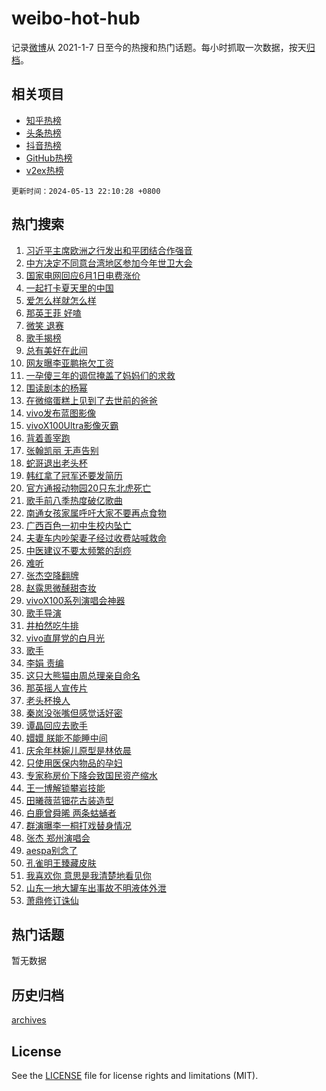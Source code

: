 # weibo-hot-hub

记录[微博](https://www.weibo.com)从 2021-1-7 日至今的热搜和热门话题。每小时抓取一次数据，按天[归档](archives)。

## 相关项目

- [知乎热榜](https://github.com/lonnyzhang423/zhihu-hot-hub)
- [头条热榜](https://github.com/lonnyzhang423/toutiao-hot-hub)
- [抖音热榜](https://github.com/lonnyzhang423/douyin-hot-hub)
- [GitHub热榜](https://github.com/lonnyzhang423/github-hot-hub)
- [v2ex热榜](https://github.com/lonnyzhang423/v2ex-hot-hub)


`更新时间：2024-05-13 22:10:28 +0800`

## 热门搜索

1. [习近平主席欧洲之行发出和平团结合作强音](https://m.weibo.cn/search?containerid=100103type%3D1%26t%3D10%26q%3D%23%E4%B9%A0%E8%BF%91%E5%B9%B3%E4%B8%BB%E5%B8%AD%E6%AC%A7%E6%B4%B2%E4%B9%8B%E8%A1%8C%E5%8F%91%E5%87%BA%E5%92%8C%E5%B9%B3%E5%9B%A2%E7%BB%93%E5%90%88%E4%BD%9C%E5%BC%BA%E9%9F%B3%23&stream_entry_id=51&isnewpage=1&extparam=seat%3D1%26c_type%3D51%26q%3D%2523%25E4%25B9%25A0%25E8%25BF%2591%25E5%25B9%25B3%25E4%25B8%25BB%25E5%25B8%25AD%25E6%25AC%25A7%25E6%25B4%25B2%25E4%25B9%258B%25E8%25A1%258C%25E5%258F%2591%25E5%2587%25BA%25E5%2592%258C%25E5%25B9%25B3%25E5%259B%25A2%25E7%25BB%2593%25E5%2590%2588%25E4%25BD%259C%25E5%25BC%25BA%25E9%259F%25B3%2523%26cate%3D10103%26dgr%3D0%26pos%3D0%26filter_type%3Drealtimehot%26stream_entry_id%3D51%26display_time%3D1715609427%26pre_seqid%3D17156094271920138603)
1. [中方决定不同意台湾地区参加今年世卫大会](https://m.weibo.cn/search?containerid=100103type%3D1%26t%3D10%26q%3D%23%E4%B8%AD%E6%96%B9%E5%86%B3%E5%AE%9A%E4%B8%8D%E5%90%8C%E6%84%8F%E5%8F%B0%E6%B9%BE%E5%9C%B0%E5%8C%BA%E5%8F%82%E5%8A%A0%E4%BB%8A%E5%B9%B4%E4%B8%96%E5%8D%AB%E5%A4%A7%E4%BC%9A%23&stream_entry_id=31&isnewpage=1&extparam=seat%3D1%26c_type%3D31%26realpos%3D1%26cate%3D5001%26filter_type%3Drealtimehot%26lcate%3D5001%26pos%3D0%26q%3D%2523%25E4%25B8%25AD%25E6%2596%25B9%25E5%2586%25B3%25E5%25AE%259A%25E4%25B8%258D%25E5%2590%258C%25E6%2584%258F%25E5%258F%25B0%25E6%25B9%25BE%25E5%259C%25B0%25E5%258C%25BA%25E5%258F%2582%25E5%258A%25A0%25E4%25BB%258A%25E5%25B9%25B4%25E4%25B8%2596%25E5%258D%25AB%25E5%25A4%25A7%25E4%25BC%259A%2523%26dgr%3D0%26stream_entry_id%3D31%26flag%3D2%26band_rank%3D1%26display_time%3D1715609427%26pre_seqid%3D17156094271920138603)
1. [国家电网回应6月1日电费涨价](https://m.weibo.cn/search?containerid=100103type%3D1%26t%3D10%26q%3D%23%E5%9B%BD%E5%AE%B6%E7%94%B5%E7%BD%91%E5%9B%9E%E5%BA%946%E6%9C%881%E6%97%A5%E7%94%B5%E8%B4%B9%E6%B6%A8%E4%BB%B7%23&stream_entry_id=31&isnewpage=1&extparam=seat%3D1%26c_type%3D31%26realpos%3D2%26cate%3D5001%26filter_type%3Drealtimehot%26lcate%3D5001%26pos%3D1%26q%3D%2523%25E5%259B%25BD%25E5%25AE%25B6%25E7%2594%25B5%25E7%25BD%2591%25E5%259B%259E%25E5%25BA%25946%25E6%259C%25881%25E6%2597%25A5%25E7%2594%25B5%25E8%25B4%25B9%25E6%25B6%25A8%25E4%25BB%25B7%2523%26dgr%3D0%26stream_entry_id%3D31%26flag%3D0%26band_rank%3D2%26display_time%3D1715609427%26pre_seqid%3D17156094271920138603)
1. [一起打卡夏天里的中国](https://m.weibo.cn/search?containerid=100103type%3D1%26t%3D10%26q%3D%23%E4%B8%80%E8%B5%B7%E6%89%93%E5%8D%A1%E5%A4%8F%E5%A4%A9%E9%87%8C%E7%9A%84%E4%B8%AD%E5%9B%BD%23&stream_entry_id=31&isnewpage=1&extparam=seat%3D1%26c_type%3D31%26realpos%3D3%26cate%3D5001%26filter_type%3Drealtimehot%26lcate%3D5001%26pos%3D2%26q%3D%2523%25E4%25B8%2580%25E8%25B5%25B7%25E6%2589%2593%25E5%258D%25A1%25E5%25A4%258F%25E5%25A4%25A9%25E9%2587%258C%25E7%259A%2584%25E4%25B8%25AD%25E5%259B%25BD%2523%26dgr%3D0%26stream_entry_id%3D31%26flag%3D0%26band_rank%3D3%26display_time%3D1715609427%26pre_seqid%3D17156094271920138603)
1. [爱怎么样就怎么样](https://m.weibo.cn/search?containerid=100103type%3D1%26t%3D10%26q%3D%23%E7%88%B1%E6%80%8E%E4%B9%88%E6%A0%B7%E5%B0%B1%E6%80%8E%E4%B9%88%E6%A0%B7%23&stream_entry_id=31&isnewpage=1&extparam=seat%3D1%26c_type%3D31%26cate%3D5001%26dgr%3D0%26lcate%3D5001%26pos%3D3%26is_ad_pos%3D1%26q%3D%2523%25E7%2588%25B1%25E6%2580%258E%25E4%25B9%2588%25E6%25A0%25B7%25E5%25B0%25B1%25E6%2580%258E%25E4%25B9%2588%25E6%25A0%25B7%2523%26topic_ad%3D1%26stream_entry_id%3D31%26adid%3D236071%26filter_type%3Drealtimehot%26band_rank%3D4%26display_time%3D1715609427%26pre_seqid%3D17156094271920138603)
1. [那英王菲 好嗑](https://m.weibo.cn/search?containerid=100103type%3D1%26t%3D10%26q%3D%E9%82%A3%E8%8B%B1%E7%8E%8B%E8%8F%B2+%E5%A5%BD%E5%97%91&stream_entry_id=31&isnewpage=1&extparam=seat%3D1%26c_type%3D31%26realpos%3D4%26cate%3D5001%26filter_type%3Drealtimehot%26lcate%3D5001%26pos%3D4%26q%3D%25E9%2582%25A3%25E8%258B%25B1%25E7%258E%258B%25E8%258F%25B2%2520%25E5%25A5%25BD%25E5%2597%2591%26dgr%3D0%26stream_entry_id%3D31%26flag%3D1%26band_rank%3D4%26display_time%3D1715609427%26pre_seqid%3D17156094271920138603)
1. [微笑 退赛](https://m.weibo.cn/search?containerid=100103type%3D1%26t%3D10%26q%3D%E5%BE%AE%E7%AC%91+%E9%80%80%E8%B5%9B&stream_entry_id=31&isnewpage=1&extparam=seat%3D1%26c_type%3D31%26realpos%3D5%26cate%3D5001%26filter_type%3Drealtimehot%26lcate%3D5001%26pos%3D5%26q%3D%25E5%25BE%25AE%25E7%25AC%2591%2520%25E9%2580%2580%25E8%25B5%259B%26dgr%3D0%26stream_entry_id%3D31%26flag%3D2%26band_rank%3D5%26display_time%3D1715609427%26pre_seqid%3D17156094271920138603)
1. [歌手揭榜](https://m.weibo.cn/search?containerid=100103type%3D1%26t%3D10%26q%3D%E6%AD%8C%E6%89%8B%E6%8F%AD%E6%A6%9C&stream_entry_id=31&isnewpage=1&extparam=seat%3D1%26c_type%3D31%26realpos%3D6%26cate%3D5001%26filter_type%3Drealtimehot%26lcate%3D5001%26pos%3D6%26q%3D%25E6%25AD%258C%25E6%2589%258B%25E6%258F%25AD%25E6%25A6%259C%26dgr%3D0%26stream_entry_id%3D31%26flag%3D0%26band_rank%3D6%26display_time%3D1715609427%26pre_seqid%3D17156094271920138603)
1. [总有美好在此间](https://m.weibo.cn/search?containerid=100103type%3D1%26t%3D10%26q%3D%23%E6%80%BB%E6%9C%89%E7%BE%8E%E5%A5%BD%E5%9C%A8%E6%AD%A4%E9%97%B4%23&stream_entry_id=31&isnewpage=1&extparam=seat%3D1%26c_type%3D31%26cate%3D5001%26dgr%3D0%26lcate%3D5001%26pos%3D7%26is_ad_pos%3D1%26q%3D%2523%25E6%2580%25BB%25E6%259C%2589%25E7%25BE%258E%25E5%25A5%25BD%25E5%259C%25A8%25E6%25AD%25A4%25E9%2597%25B4%2523%26topic_ad%3D1%26stream_entry_id%3D31%26adid%3D236120%26filter_type%3Drealtimehot%26band_rank%3D7%26display_time%3D1715609427%26pre_seqid%3D17156094271920138603)
1. [网友曝李亚鹏拖欠工资](https://m.weibo.cn/search?containerid=100103type%3D1%26t%3D10%26q%3D%23%E7%BD%91%E5%8F%8B%E6%9B%9D%E6%9D%8E%E4%BA%9A%E9%B9%8F%E6%8B%96%E6%AC%A0%E5%B7%A5%E8%B5%84%23&stream_entry_id=31&isnewpage=1&extparam=seat%3D1%26c_type%3D31%26realpos%3D7%26cate%3D5001%26filter_type%3Drealtimehot%26lcate%3D5001%26pos%3D8%26q%3D%2523%25E7%25BD%2591%25E5%258F%258B%25E6%259B%259D%25E6%259D%258E%25E4%25BA%259A%25E9%25B9%258F%25E6%258B%2596%25E6%25AC%25A0%25E5%25B7%25A5%25E8%25B5%2584%2523%26dgr%3D0%26stream_entry_id%3D31%26flag%3D2%26band_rank%3D7%26display_time%3D1715609427%26pre_seqid%3D17156094271920138603)
1. [一孕傻三年的调侃掩盖了妈妈们的求救](https://m.weibo.cn/search?containerid=100103type%3D1%26t%3D10%26q%3D%23%E4%B8%80%E5%AD%95%E5%82%BB%E4%B8%89%E5%B9%B4%E7%9A%84%E8%B0%83%E4%BE%83%E6%8E%A9%E7%9B%96%E4%BA%86%E5%A6%88%E5%A6%88%E4%BB%AC%E7%9A%84%E6%B1%82%E6%95%91%23&stream_entry_id=31&isnewpage=1&extparam=seat%3D1%26c_type%3D31%26realpos%3D8%26cate%3D5001%26filter_type%3Drealtimehot%26lcate%3D5001%26pos%3D9%26q%3D%2523%25E4%25B8%2580%25E5%25AD%2595%25E5%2582%25BB%25E4%25B8%2589%25E5%25B9%25B4%25E7%259A%2584%25E8%25B0%2583%25E4%25BE%2583%25E6%258E%25A9%25E7%259B%2596%25E4%25BA%2586%25E5%25A6%2588%25E5%25A6%2588%25E4%25BB%25AC%25E7%259A%2584%25E6%25B1%2582%25E6%2595%2591%2523%26dgr%3D0%26stream_entry_id%3D31%26flag%3D0%26band_rank%3D8%26display_time%3D1715609427%26pre_seqid%3D17156094271920138603)
1. [围读剧本的杨幂](https://m.weibo.cn/search?containerid=100103type%3D1%26t%3D10%26q%3D%23%E5%9B%B4%E8%AF%BB%E5%89%A7%E6%9C%AC%E7%9A%84%E6%9D%A8%E5%B9%82%23&stream_entry_id=31&isnewpage=1&extparam=seat%3D1%26c_type%3D31%26realpos%3D9%26cate%3D5001%26filter_type%3Drealtimehot%26lcate%3D5001%26pos%3D10%26q%3D%2523%25E5%259B%25B4%25E8%25AF%25BB%25E5%2589%25A7%25E6%259C%25AC%25E7%259A%2584%25E6%259D%25A8%25E5%25B9%2582%2523%26dgr%3D0%26stream_entry_id%3D31%26flag%3D1%26band_rank%3D9%26display_time%3D1715609427%26pre_seqid%3D17156094271920138603)
1. [在微缩蛋糕上见到了去世前的爸爸](https://m.weibo.cn/search?containerid=100103type%3D1%26t%3D10%26q%3D%23%E5%9C%A8%E5%BE%AE%E7%BC%A9%E8%9B%8B%E7%B3%95%E4%B8%8A%E8%A7%81%E5%88%B0%E4%BA%86%E5%8E%BB%E4%B8%96%E5%89%8D%E7%9A%84%E7%88%B8%E7%88%B8%23&stream_entry_id=31&isnewpage=1&extparam=seat%3D1%26c_type%3D31%26realpos%3D10%26cate%3D5001%26filter_type%3Drealtimehot%26lcate%3D5001%26pos%3D11%26q%3D%2523%25E5%259C%25A8%25E5%25BE%25AE%25E7%25BC%25A9%25E8%259B%258B%25E7%25B3%2595%25E4%25B8%258A%25E8%25A7%2581%25E5%2588%25B0%25E4%25BA%2586%25E5%258E%25BB%25E4%25B8%2596%25E5%2589%258D%25E7%259A%2584%25E7%2588%25B8%25E7%2588%25B8%2523%26dgr%3D0%26stream_entry_id%3D31%26flag%3D32768%26band_rank%3D10%26display_time%3D1715609427%26pre_seqid%3D17156094271920138603)
1. [vivo发布蓝图影像](https://m.weibo.cn/search?containerid=100103type%3D1%26t%3D10%26q%3D%23vivo%E5%8F%91%E5%B8%83%E8%93%9D%E5%9B%BE%E5%BD%B1%E5%83%8F%23&stream_entry_id=31&isnewpage=1&extparam=seat%3D1%26c_type%3D31%26realpos%3D11%26cate%3D5001%26filter_type%3Drealtimehot%26lcate%3D5001%26pos%3D12%26q%3D%2523vivo%25E5%258F%2591%25E5%25B8%2583%25E8%2593%259D%25E5%259B%25BE%25E5%25BD%25B1%25E5%2583%258F%2523%26dgr%3D0%26stream_entry_id%3D31%26adid%3D236265%26flag%3D0%26band_rank%3D11%26display_time%3D1715609427%26pre_seqid%3D17156094271920138603)
1. [vivoX100Ultra影像灭霸](https://m.weibo.cn/search?containerid=100103type%3D1%26t%3D10%26q%3D%23vivoX100Ultra%E5%BD%B1%E5%83%8F%E7%81%AD%E9%9C%B8%23&stream_entry_id=31&isnewpage=1&extparam=seat%3D1%26c_type%3D31%26realpos%3D12%26cate%3D5001%26filter_type%3Drealtimehot%26lcate%3D5001%26pos%3D13%26q%3D%2523vivoX100Ultra%25E5%25BD%25B1%25E5%2583%258F%25E7%2581%25AD%25E9%259C%25B8%2523%26dgr%3D0%26stream_entry_id%3D31%26adid%3D236135%26flag%3D0%26band_rank%3D12%26display_time%3D1715609427%26pre_seqid%3D17156094271920138603)
1. [背着善宰跑](https://m.weibo.cn/search?containerid=100103type%3D1%26t%3D10%26q%3D%E8%83%8C%E7%9D%80%E5%96%84%E5%AE%B0%E8%B7%91&stream_entry_id=31&isnewpage=1&extparam=seat%3D1%26c_type%3D31%26realpos%3D13%26cate%3D5001%26filter_type%3Drealtimehot%26lcate%3D5001%26pos%3D14%26q%3D%25E8%2583%258C%25E7%259D%2580%25E5%2596%2584%25E5%25AE%25B0%25E8%25B7%2591%26dgr%3D0%26stream_entry_id%3D31%26flag%3D0%26band_rank%3D13%26display_time%3D1715609427%26pre_seqid%3D17156094271920138603)
1. [张翰凯丽 无声告别](https://m.weibo.cn/search?containerid=100103type%3D1%26t%3D10%26q%3D%E5%BC%A0%E7%BF%B0%E5%87%AF%E4%B8%BD+%E6%97%A0%E5%A3%B0%E5%91%8A%E5%88%AB&stream_entry_id=31&isnewpage=1&extparam=seat%3D1%26c_type%3D31%26realpos%3D14%26cate%3D5001%26filter_type%3Drealtimehot%26lcate%3D5001%26pos%3D15%26q%3D%25E5%25BC%25A0%25E7%25BF%25B0%25E5%2587%25AF%25E4%25B8%25BD%2520%25E6%2597%25A0%25E5%25A3%25B0%25E5%2591%258A%25E5%2588%25AB%26dgr%3D0%26stream_entry_id%3D31%26flag%3D0%26band_rank%3D14%26display_time%3D1715609427%26pre_seqid%3D17156094271920138603)
1. [蛇哥退出老头杯](https://m.weibo.cn/search?containerid=100103type%3D1%26t%3D10%26q%3D%23%E8%9B%87%E5%93%A5%E9%80%80%E5%87%BA%E8%80%81%E5%A4%B4%E6%9D%AF%23&stream_entry_id=31&isnewpage=1&extparam=seat%3D1%26c_type%3D31%26realpos%3D15%26cate%3D5001%26filter_type%3Drealtimehot%26lcate%3D5001%26pos%3D16%26q%3D%2523%25E8%259B%2587%25E5%2593%25A5%25E9%2580%2580%25E5%2587%25BA%25E8%2580%2581%25E5%25A4%25B4%25E6%259D%25AF%2523%26dgr%3D0%26stream_entry_id%3D31%26flag%3D1%26band_rank%3D15%26display_time%3D1715609427%26pre_seqid%3D17156094271920138603)
1. [韩红拿了冠军还要发简历](https://m.weibo.cn/search?containerid=100103type%3D1%26t%3D10%26q%3D%23%E9%9F%A9%E7%BA%A2%E6%8B%BF%E4%BA%86%E5%86%A0%E5%86%9B%E8%BF%98%E8%A6%81%E5%8F%91%E7%AE%80%E5%8E%86%23&stream_entry_id=31&isnewpage=1&extparam=seat%3D1%26c_type%3D31%26realpos%3D16%26cate%3D5001%26filter_type%3Drealtimehot%26lcate%3D5001%26pos%3D17%26q%3D%2523%25E9%259F%25A9%25E7%25BA%25A2%25E6%258B%25BF%25E4%25BA%2586%25E5%2586%25A0%25E5%2586%259B%25E8%25BF%2598%25E8%25A6%2581%25E5%258F%2591%25E7%25AE%2580%25E5%258E%2586%2523%26dgr%3D0%26stream_entry_id%3D31%26flag%3D0%26band_rank%3D16%26display_time%3D1715609427%26pre_seqid%3D17156094271920138603)
1. [官方通报动物园20只东北虎死亡](https://m.weibo.cn/search?containerid=100103type%3D1%26t%3D10%26q%3D%23%E5%AE%98%E6%96%B9%E9%80%9A%E6%8A%A5%E5%8A%A8%E7%89%A9%E5%9B%AD20%E5%8F%AA%E4%B8%9C%E5%8C%97%E8%99%8E%E6%AD%BB%E4%BA%A1%23&stream_entry_id=31&isnewpage=1&extparam=seat%3D1%26c_type%3D31%26realpos%3D17%26cate%3D5001%26filter_type%3Drealtimehot%26lcate%3D5001%26pos%3D18%26q%3D%2523%25E5%25AE%2598%25E6%2596%25B9%25E9%2580%259A%25E6%258A%25A5%25E5%258A%25A8%25E7%2589%25A9%25E5%259B%25AD20%25E5%258F%25AA%25E4%25B8%259C%25E5%258C%2597%25E8%2599%258E%25E6%25AD%25BB%25E4%25BA%25A1%2523%26dgr%3D0%26stream_entry_id%3D31%26flag%3D0%26band_rank%3D17%26display_time%3D1715609427%26pre_seqid%3D17156094271920138603)
1. [歌手前八季热度破亿歌曲](https://m.weibo.cn/search?containerid=100103type%3D1%26t%3D10%26q%3D%23%E6%AD%8C%E6%89%8B%E5%89%8D%E5%85%AB%E5%AD%A3%E7%83%AD%E5%BA%A6%E7%A0%B4%E4%BA%BF%E6%AD%8C%E6%9B%B2%23&stream_entry_id=31&isnewpage=1&extparam=seat%3D1%26c_type%3D31%26realpos%3D18%26cate%3D5001%26filter_type%3Drealtimehot%26lcate%3D5001%26pos%3D19%26q%3D%2523%25E6%25AD%258C%25E6%2589%258B%25E5%2589%258D%25E5%2585%25AB%25E5%25AD%25A3%25E7%2583%25AD%25E5%25BA%25A6%25E7%25A0%25B4%25E4%25BA%25BF%25E6%25AD%258C%25E6%259B%25B2%2523%26dgr%3D0%26stream_entry_id%3D31%26flag%3D0%26band_rank%3D18%26display_time%3D1715609427%26pre_seqid%3D17156094271920138603)
1. [南通女孩家属呼吁大家不要再点食物](https://m.weibo.cn/search?containerid=100103type%3D1%26t%3D10%26q%3D%23%E5%8D%97%E9%80%9A%E5%A5%B3%E5%AD%A9%E5%AE%B6%E5%B1%9E%E5%91%BC%E5%90%81%E5%A4%A7%E5%AE%B6%E4%B8%8D%E8%A6%81%E5%86%8D%E7%82%B9%E9%A3%9F%E7%89%A9%23&stream_entry_id=31&isnewpage=1&extparam=seat%3D1%26c_type%3D31%26realpos%3D19%26cate%3D5001%26filter_type%3Drealtimehot%26lcate%3D5001%26pos%3D20%26q%3D%2523%25E5%258D%2597%25E9%2580%259A%25E5%25A5%25B3%25E5%25AD%25A9%25E5%25AE%25B6%25E5%25B1%259E%25E5%2591%25BC%25E5%2590%2581%25E5%25A4%25A7%25E5%25AE%25B6%25E4%25B8%258D%25E8%25A6%2581%25E5%2586%258D%25E7%2582%25B9%25E9%25A3%259F%25E7%2589%25A9%2523%26dgr%3D0%26stream_entry_id%3D31%26flag%3D0%26band_rank%3D19%26display_time%3D1715609427%26pre_seqid%3D17156094271920138603)
1. [广西百色一初中生校内坠亡](https://m.weibo.cn/search?containerid=100103type%3D1%26t%3D10%26q%3D%23%E5%B9%BF%E8%A5%BF%E7%99%BE%E8%89%B2%E4%B8%80%E5%88%9D%E4%B8%AD%E7%94%9F%E6%A0%A1%E5%86%85%E5%9D%A0%E4%BA%A1%23&stream_entry_id=31&isnewpage=1&extparam=seat%3D1%26c_type%3D31%26realpos%3D20%26cate%3D5001%26filter_type%3Drealtimehot%26lcate%3D5001%26pos%3D21%26q%3D%2523%25E5%25B9%25BF%25E8%25A5%25BF%25E7%2599%25BE%25E8%2589%25B2%25E4%25B8%2580%25E5%2588%259D%25E4%25B8%25AD%25E7%2594%259F%25E6%25A0%25A1%25E5%2586%2585%25E5%259D%25A0%25E4%25BA%25A1%2523%26dgr%3D0%26stream_entry_id%3D31%26flag%3D0%26band_rank%3D20%26display_time%3D1715609427%26pre_seqid%3D17156094271920138603)
1. [夫妻车内吵架妻子经过收费站喊救命](https://m.weibo.cn/search?containerid=100103type%3D1%26t%3D10%26q%3D%23%E5%A4%AB%E5%A6%BB%E8%BD%A6%E5%86%85%E5%90%B5%E6%9E%B6%E5%A6%BB%E5%AD%90%E7%BB%8F%E8%BF%87%E6%94%B6%E8%B4%B9%E7%AB%99%E5%96%8A%E6%95%91%E5%91%BD%23&stream_entry_id=31&isnewpage=1&extparam=seat%3D1%26c_type%3D31%26realpos%3D21%26cate%3D5001%26filter_type%3Drealtimehot%26lcate%3D5001%26pos%3D22%26q%3D%2523%25E5%25A4%25AB%25E5%25A6%25BB%25E8%25BD%25A6%25E5%2586%2585%25E5%2590%25B5%25E6%259E%25B6%25E5%25A6%25BB%25E5%25AD%2590%25E7%25BB%258F%25E8%25BF%2587%25E6%2594%25B6%25E8%25B4%25B9%25E7%25AB%2599%25E5%2596%258A%25E6%2595%2591%25E5%2591%25BD%2523%26dgr%3D0%26stream_entry_id%3D31%26flag%3D1%26band_rank%3D21%26display_time%3D1715609427%26pre_seqid%3D17156094271920138603)
1. [中医建议不要太频繁的刮痧](https://m.weibo.cn/search?containerid=100103type%3D1%26t%3D10%26q%3D%23%E4%B8%AD%E5%8C%BB%E5%BB%BA%E8%AE%AE%E4%B8%8D%E8%A6%81%E5%A4%AA%E9%A2%91%E7%B9%81%E7%9A%84%E5%88%AE%E7%97%A7%23&stream_entry_id=31&isnewpage=1&extparam=seat%3D1%26c_type%3D31%26realpos%3D22%26cate%3D5001%26filter_type%3Drealtimehot%26lcate%3D5001%26pos%3D23%26q%3D%2523%25E4%25B8%25AD%25E5%258C%25BB%25E5%25BB%25BA%25E8%25AE%25AE%25E4%25B8%258D%25E8%25A6%2581%25E5%25A4%25AA%25E9%25A2%2591%25E7%25B9%2581%25E7%259A%2584%25E5%2588%25AE%25E7%2597%25A7%2523%26dgr%3D0%26stream_entry_id%3D31%26flag%3D2%26band_rank%3D22%26display_time%3D1715609427%26pre_seqid%3D17156094271920138603)
1. [难听](https://m.weibo.cn/search?containerid=100103type%3D1%26t%3D10%26q%3D%E9%9A%BE%E5%90%AC&stream_entry_id=31&isnewpage=1&extparam=seat%3D1%26c_type%3D31%26realpos%3D23%26cate%3D5001%26filter_type%3Drealtimehot%26lcate%3D5001%26pos%3D24%26q%3D%25E9%259A%25BE%25E5%2590%25AC%26dgr%3D0%26stream_entry_id%3D31%26flag%3D0%26band_rank%3D23%26display_time%3D1715609427%26pre_seqid%3D17156094271920138603)
1. [张杰空降翻牌](https://m.weibo.cn/search?containerid=100103type%3D1%26t%3D10%26q%3D%23%E5%BC%A0%E6%9D%B0%E7%A9%BA%E9%99%8D%E7%BF%BB%E7%89%8C%23&stream_entry_id=31&isnewpage=1&extparam=seat%3D1%26c_type%3D31%26realpos%3D24%26cate%3D5001%26filter_type%3Drealtimehot%26lcate%3D5001%26pos%3D25%26q%3D%2523%25E5%25BC%25A0%25E6%259D%25B0%25E7%25A9%25BA%25E9%2599%258D%25E7%25BF%25BB%25E7%2589%258C%2523%26dgr%3D0%26stream_entry_id%3D31%26flag%3D1%26band_rank%3D24%26display_time%3D1715609427%26pre_seqid%3D17156094271920138603)
1. [赵露思微醺甜杏妆](https://m.weibo.cn/search?containerid=100103type%3D1%26t%3D10%26q%3D%23%E8%B5%B5%E9%9C%B2%E6%80%9D%E5%BE%AE%E9%86%BA%E7%94%9C%E6%9D%8F%E5%A6%86%23&stream_entry_id=31&isnewpage=1&extparam=seat%3D1%26c_type%3D31%26realpos%3D25%26cate%3D5001%26filter_type%3Drealtimehot%26lcate%3D5001%26pos%3D26%26q%3D%2523%25E8%25B5%25B5%25E9%259C%25B2%25E6%2580%259D%25E5%25BE%25AE%25E9%2586%25BA%25E7%2594%259C%25E6%259D%258F%25E5%25A6%2586%2523%26dgr%3D0%26stream_entry_id%3D31%26flag%3D1%26band_rank%3D25%26display_time%3D1715609427%26pre_seqid%3D17156094271920138603)
1. [vivoX100系列演唱会神器](https://m.weibo.cn/search?containerid=100103type%3D1%26t%3D10%26q%3D%23vivoX100%E7%B3%BB%E5%88%97%E6%BC%94%E5%94%B1%E4%BC%9A%E7%A5%9E%E5%99%A8%23&stream_entry_id=31&isnewpage=1&extparam=seat%3D1%26c_type%3D31%26realpos%3D26%26cate%3D5001%26filter_type%3Drealtimehot%26lcate%3D5001%26pos%3D27%26q%3D%2523vivoX100%25E7%25B3%25BB%25E5%2588%2597%25E6%25BC%2594%25E5%2594%25B1%25E4%25BC%259A%25E7%25A5%259E%25E5%2599%25A8%2523%26dgr%3D0%26stream_entry_id%3D31%26adid%3D236134%26flag%3D0%26band_rank%3D26%26display_time%3D1715609427%26pre_seqid%3D17156094271920138603)
1. [歌手导演](https://m.weibo.cn/search?containerid=100103type%3D1%26t%3D10%26q%3D%23%E6%AD%8C%E6%89%8B%E5%AF%BC%E6%BC%94%23&stream_entry_id=31&isnewpage=1&extparam=seat%3D1%26c_type%3D31%26realpos%3D27%26cate%3D5001%26filter_type%3Drealtimehot%26lcate%3D5001%26pos%3D28%26q%3D%2523%25E6%25AD%258C%25E6%2589%258B%25E5%25AF%25BC%25E6%25BC%2594%2523%26dgr%3D0%26stream_entry_id%3D31%26flag%3D1%26band_rank%3D27%26display_time%3D1715609427%26pre_seqid%3D17156094271920138603)
1. [井柏然吃牛排](https://m.weibo.cn/search?containerid=100103type%3D1%26t%3D10%26q%3D%E4%BA%95%E6%9F%8F%E7%84%B6%E5%90%83%E7%89%9B%E6%8E%92&stream_entry_id=31&isnewpage=1&extparam=seat%3D1%26c_type%3D31%26realpos%3D28%26cate%3D5001%26filter_type%3Drealtimehot%26lcate%3D5001%26pos%3D29%26q%3D%25E4%25BA%2595%25E6%259F%258F%25E7%2584%25B6%25E5%2590%2583%25E7%2589%259B%25E6%258E%2592%26dgr%3D0%26stream_entry_id%3D31%26flag%3D1%26band_rank%3D28%26display_time%3D1715609427%26pre_seqid%3D17156094271920138603)
1. [vivo直屏党的白月光](https://m.weibo.cn/search?containerid=100103type%3D1%26t%3D10%26q%3D%23vivo%E7%9B%B4%E5%B1%8F%E5%85%9A%E7%9A%84%E7%99%BD%E6%9C%88%E5%85%89%23&stream_entry_id=31&isnewpage=1&extparam=seat%3D1%26c_type%3D31%26realpos%3D29%26cate%3D5001%26filter_type%3Drealtimehot%26lcate%3D5001%26pos%3D30%26q%3D%2523vivo%25E7%259B%25B4%25E5%25B1%258F%25E5%2585%259A%25E7%259A%2584%25E7%2599%25BD%25E6%259C%2588%25E5%2585%2589%2523%26dgr%3D0%26stream_entry_id%3D31%26adid%3D236136%26flag%3D0%26band_rank%3D29%26display_time%3D1715609427%26pre_seqid%3D17156094271920138603)
1. [歌手](https://m.weibo.cn/search?containerid=100103type%3D1%26t%3D10%26q%3D%E6%AD%8C%E6%89%8B&stream_entry_id=31&isnewpage=1&extparam=seat%3D1%26c_type%3D31%26realpos%3D30%26cate%3D5001%26filter_type%3Drealtimehot%26lcate%3D5001%26pos%3D31%26q%3D%25E6%25AD%258C%25E6%2589%258B%26dgr%3D0%26stream_entry_id%3D31%26flag%3D0%26band_rank%3D30%26display_time%3D1715609427%26pre_seqid%3D17156094271920138603)
1. [李娟 责编](https://m.weibo.cn/search?containerid=100103type%3D1%26t%3D10%26q%3D%E6%9D%8E%E5%A8%9F+%E8%B4%A3%E7%BC%96&stream_entry_id=31&isnewpage=1&extparam=seat%3D1%26c_type%3D31%26realpos%3D31%26cate%3D5001%26filter_type%3Drealtimehot%26lcate%3D5001%26pos%3D32%26q%3D%25E6%259D%258E%25E5%25A8%259F%2520%25E8%25B4%25A3%25E7%25BC%2596%26dgr%3D0%26stream_entry_id%3D31%26flag%3D1%26band_rank%3D31%26display_time%3D1715609427%26pre_seqid%3D17156094271920138603)
1. [这只大熊猫由周总理亲自命名](https://m.weibo.cn/search?containerid=100103type%3D1%26t%3D10%26q%3D%23%E8%BF%99%E5%8F%AA%E5%A4%A7%E7%86%8A%E7%8C%AB%E7%94%B1%E5%91%A8%E6%80%BB%E7%90%86%E4%BA%B2%E8%87%AA%E5%91%BD%E5%90%8D%23&stream_entry_id=31&isnewpage=1&extparam=seat%3D1%26c_type%3D31%26realpos%3D32%26cate%3D5001%26filter_type%3Drealtimehot%26lcate%3D5001%26pos%3D33%26q%3D%2523%25E8%25BF%2599%25E5%258F%25AA%25E5%25A4%25A7%25E7%2586%258A%25E7%258C%25AB%25E7%2594%25B1%25E5%2591%25A8%25E6%2580%25BB%25E7%2590%2586%25E4%25BA%25B2%25E8%2587%25AA%25E5%2591%25BD%25E5%2590%258D%2523%26dgr%3D0%26stream_entry_id%3D31%26flag%3D1%26band_rank%3D32%26display_time%3D1715609427%26pre_seqid%3D17156094271920138603)
1. [那英摇人宣传片](https://m.weibo.cn/search?containerid=100103type%3D1%26t%3D10%26q%3D%E9%82%A3%E8%8B%B1%E6%91%87%E4%BA%BA%E5%AE%A3%E4%BC%A0%E7%89%87&stream_entry_id=31&isnewpage=1&extparam=seat%3D1%26c_type%3D31%26realpos%3D33%26cate%3D5001%26filter_type%3Drealtimehot%26lcate%3D5001%26pos%3D34%26q%3D%25E9%2582%25A3%25E8%258B%25B1%25E6%2591%2587%25E4%25BA%25BA%25E5%25AE%25A3%25E4%25BC%25A0%25E7%2589%2587%26dgr%3D0%26stream_entry_id%3D31%26flag%3D0%26band_rank%3D33%26display_time%3D1715609427%26pre_seqid%3D17156094271920138603)
1. [老头杯换人](https://m.weibo.cn/search?containerid=100103type%3D1%26t%3D10%26q%3D%23%E8%80%81%E5%A4%B4%E6%9D%AF%E6%8D%A2%E4%BA%BA%23&stream_entry_id=31&isnewpage=1&extparam=seat%3D1%26c_type%3D31%26realpos%3D34%26cate%3D5001%26filter_type%3Drealtimehot%26lcate%3D5001%26pos%3D35%26q%3D%2523%25E8%2580%2581%25E5%25A4%25B4%25E6%259D%25AF%25E6%258D%25A2%25E4%25BA%25BA%2523%26dgr%3D0%26stream_entry_id%3D31%26flag%3D0%26band_rank%3D34%26display_time%3D1715609427%26pre_seqid%3D17156094271920138603)
1. [秦岚没张嘴但感觉话好密](https://m.weibo.cn/search?containerid=100103type%3D1%26t%3D10%26q%3D%23%E7%A7%A6%E5%B2%9A%E6%B2%A1%E5%BC%A0%E5%98%B4%E4%BD%86%E6%84%9F%E8%A7%89%E8%AF%9D%E5%A5%BD%E5%AF%86%23&stream_entry_id=31&isnewpage=1&extparam=seat%3D1%26c_type%3D31%26realpos%3D35%26cate%3D5001%26filter_type%3Drealtimehot%26lcate%3D5001%26pos%3D36%26q%3D%2523%25E7%25A7%25A6%25E5%25B2%259A%25E6%25B2%25A1%25E5%25BC%25A0%25E5%2598%25B4%25E4%25BD%2586%25E6%2584%259F%25E8%25A7%2589%25E8%25AF%259D%25E5%25A5%25BD%25E5%25AF%2586%2523%26dgr%3D0%26stream_entry_id%3D31%26flag%3D1%26band_rank%3D35%26display_time%3D1715609427%26pre_seqid%3D17156094271920138603)
1. [谭晶回应去歌手](https://m.weibo.cn/search?containerid=100103type%3D1%26t%3D10%26q%3D%23%E8%B0%AD%E6%99%B6%E5%9B%9E%E5%BA%94%E5%8E%BB%E6%AD%8C%E6%89%8B%23&stream_entry_id=31&isnewpage=1&extparam=seat%3D1%26c_type%3D31%26realpos%3D36%26cate%3D5001%26filter_type%3Drealtimehot%26lcate%3D5001%26pos%3D37%26q%3D%2523%25E8%25B0%25AD%25E6%2599%25B6%25E5%259B%259E%25E5%25BA%2594%25E5%258E%25BB%25E6%25AD%258C%25E6%2589%258B%2523%26dgr%3D0%26stream_entry_id%3D31%26flag%3D0%26band_rank%3D36%26display_time%3D1715609427%26pre_seqid%3D17156094271920138603)
1. [嬛嬛 朕能不能睡中间](https://m.weibo.cn/search?containerid=100103type%3D1%26t%3D10%26q%3D%E5%AC%9B%E5%AC%9B+%E6%9C%95%E8%83%BD%E4%B8%8D%E8%83%BD%E7%9D%A1%E4%B8%AD%E9%97%B4&stream_entry_id=31&isnewpage=1&extparam=seat%3D1%26c_type%3D31%26realpos%3D37%26cate%3D5001%26filter_type%3Drealtimehot%26lcate%3D5001%26pos%3D38%26q%3D%25E5%25AC%259B%25E5%25AC%259B%2520%25E6%259C%2595%25E8%2583%25BD%25E4%25B8%258D%25E8%2583%25BD%25E7%259D%25A1%25E4%25B8%25AD%25E9%2597%25B4%26dgr%3D0%26stream_entry_id%3D31%26flag%3D1%26band_rank%3D37%26display_time%3D1715609427%26pre_seqid%3D17156094271920138603)
1. [庆余年林婉儿原型是林依晨](https://m.weibo.cn/search?containerid=100103type%3D1%26t%3D10%26q%3D%23%E5%BA%86%E4%BD%99%E5%B9%B4%E6%9E%97%E5%A9%89%E5%84%BF%E5%8E%9F%E5%9E%8B%E6%98%AF%E6%9E%97%E4%BE%9D%E6%99%A8%23&stream_entry_id=31&isnewpage=1&extparam=seat%3D1%26c_type%3D31%26realpos%3D38%26cate%3D5001%26filter_type%3Drealtimehot%26lcate%3D5001%26pos%3D39%26q%3D%2523%25E5%25BA%2586%25E4%25BD%2599%25E5%25B9%25B4%25E6%259E%2597%25E5%25A9%2589%25E5%2584%25BF%25E5%258E%259F%25E5%259E%258B%25E6%2598%25AF%25E6%259E%2597%25E4%25BE%259D%25E6%2599%25A8%2523%26dgr%3D0%26stream_entry_id%3D31%26flag%3D0%26band_rank%3D38%26display_time%3D1715609427%26pre_seqid%3D17156094271920138603)
1. [只使用医保内物品的孕妇](https://m.weibo.cn/search?containerid=100103type%3D1%26t%3D10%26q%3D%E5%8F%AA%E4%BD%BF%E7%94%A8%E5%8C%BB%E4%BF%9D%E5%86%85%E7%89%A9%E5%93%81%E7%9A%84%E5%AD%95%E5%A6%87&stream_entry_id=31&isnewpage=1&extparam=seat%3D1%26c_type%3D31%26realpos%3D39%26cate%3D5001%26filter_type%3Drealtimehot%26lcate%3D5001%26pos%3D40%26q%3D%25E5%258F%25AA%25E4%25BD%25BF%25E7%2594%25A8%25E5%258C%25BB%25E4%25BF%259D%25E5%2586%2585%25E7%2589%25A9%25E5%2593%2581%25E7%259A%2584%25E5%25AD%2595%25E5%25A6%2587%26dgr%3D0%26stream_entry_id%3D31%26flag%3D0%26band_rank%3D39%26display_time%3D1715609427%26pre_seqid%3D17156094271920138603)
1. [专家称房价下降会致国民资产缩水](https://m.weibo.cn/search?containerid=100103type%3D1%26t%3D10%26q%3D%23%E4%B8%93%E5%AE%B6%E7%A7%B0%E6%88%BF%E4%BB%B7%E4%B8%8B%E9%99%8D%E4%BC%9A%E8%87%B4%E5%9B%BD%E6%B0%91%E8%B5%84%E4%BA%A7%E7%BC%A9%E6%B0%B4%23&stream_entry_id=31&isnewpage=1&extparam=seat%3D1%26c_type%3D31%26realpos%3D40%26cate%3D5001%26filter_type%3Drealtimehot%26lcate%3D5001%26pos%3D41%26q%3D%2523%25E4%25B8%2593%25E5%25AE%25B6%25E7%25A7%25B0%25E6%2588%25BF%25E4%25BB%25B7%25E4%25B8%258B%25E9%2599%258D%25E4%25BC%259A%25E8%2587%25B4%25E5%259B%25BD%25E6%25B0%2591%25E8%25B5%2584%25E4%25BA%25A7%25E7%25BC%25A9%25E6%25B0%25B4%2523%26dgr%3D0%26stream_entry_id%3D31%26flag%3D1%26band_rank%3D40%26display_time%3D1715609427%26pre_seqid%3D17156094271920138603)
1. [王一博解锁攀岩技能](https://m.weibo.cn/search?containerid=100103type%3D1%26t%3D10%26q%3D%23%E7%8E%8B%E4%B8%80%E5%8D%9A%E8%A7%A3%E9%94%81%E6%94%80%E5%B2%A9%E6%8A%80%E8%83%BD%23&stream_entry_id=31&isnewpage=1&extparam=seat%3D1%26c_type%3D31%26realpos%3D41%26cate%3D5001%26filter_type%3Drealtimehot%26lcate%3D5001%26pos%3D42%26q%3D%2523%25E7%258E%258B%25E4%25B8%2580%25E5%258D%259A%25E8%25A7%25A3%25E9%2594%2581%25E6%2594%2580%25E5%25B2%25A9%25E6%258A%2580%25E8%2583%25BD%2523%26dgr%3D0%26stream_entry_id%3D31%26flag%3D1%26band_rank%3D41%26display_time%3D1715609427%26pre_seqid%3D17156094271920138603)
1. [田曦薇蓝钿花古装造型](https://m.weibo.cn/search?containerid=100103type%3D1%26t%3D10%26q%3D%23%E7%94%B0%E6%9B%A6%E8%96%87%E8%93%9D%E9%92%BF%E8%8A%B1%E5%8F%A4%E8%A3%85%E9%80%A0%E5%9E%8B%23&stream_entry_id=31&isnewpage=1&extparam=seat%3D1%26c_type%3D31%26realpos%3D42%26cate%3D5001%26filter_type%3Drealtimehot%26lcate%3D5001%26pos%3D43%26q%3D%2523%25E7%2594%25B0%25E6%259B%25A6%25E8%2596%2587%25E8%2593%259D%25E9%2592%25BF%25E8%258A%25B1%25E5%258F%25A4%25E8%25A3%2585%25E9%2580%25A0%25E5%259E%258B%2523%26dgr%3D0%26stream_entry_id%3D31%26flag%3D1%26band_rank%3D42%26display_time%3D1715609427%26pre_seqid%3D17156094271920138603)
1. [白鹿曾舜晞 两条蛄蛹者](https://m.weibo.cn/search?containerid=100103type%3D1%26t%3D10%26q%3D%E7%99%BD%E9%B9%BF%E6%9B%BE%E8%88%9C%E6%99%9E+%E4%B8%A4%E6%9D%A1%E8%9B%84%E8%9B%B9%E8%80%85&stream_entry_id=31&isnewpage=1&extparam=seat%3D1%26c_type%3D31%26realpos%3D43%26cate%3D5001%26filter_type%3Drealtimehot%26lcate%3D5001%26pos%3D44%26q%3D%25E7%2599%25BD%25E9%25B9%25BF%25E6%259B%25BE%25E8%2588%259C%25E6%2599%259E%2520%25E4%25B8%25A4%25E6%259D%25A1%25E8%259B%2584%25E8%259B%25B9%25E8%2580%2585%26dgr%3D0%26stream_entry_id%3D31%26flag%3D0%26band_rank%3D43%26display_time%3D1715609427%26pre_seqid%3D17156094271920138603)
1. [群演曝李一桐打戏替身情况](https://m.weibo.cn/search?containerid=100103type%3D1%26t%3D10%26q%3D%23%E7%BE%A4%E6%BC%94%E6%9B%9D%E6%9D%8E%E4%B8%80%E6%A1%90%E6%89%93%E6%88%8F%E6%9B%BF%E8%BA%AB%E6%83%85%E5%86%B5%23&stream_entry_id=31&isnewpage=1&extparam=seat%3D1%26c_type%3D31%26realpos%3D44%26cate%3D5001%26filter_type%3Drealtimehot%26lcate%3D5001%26pos%3D45%26q%3D%2523%25E7%25BE%25A4%25E6%25BC%2594%25E6%259B%259D%25E6%259D%258E%25E4%25B8%2580%25E6%25A1%2590%25E6%2589%2593%25E6%2588%258F%25E6%259B%25BF%25E8%25BA%25AB%25E6%2583%2585%25E5%2586%25B5%2523%26dgr%3D0%26stream_entry_id%3D31%26flag%3D0%26band_rank%3D44%26display_time%3D1715609427%26pre_seqid%3D17156094271920138603)
1. [张杰 郑州演唱会](https://m.weibo.cn/search?containerid=100103type%3D1%26t%3D10%26q%3D%E5%BC%A0%E6%9D%B0+%E9%83%91%E5%B7%9E%E6%BC%94%E5%94%B1%E4%BC%9A&stream_entry_id=31&isnewpage=1&extparam=seat%3D1%26c_type%3D31%26realpos%3D45%26cate%3D5001%26filter_type%3Drealtimehot%26lcate%3D5001%26pos%3D46%26q%3D%25E5%25BC%25A0%25E6%259D%25B0%2520%25E9%2583%2591%25E5%25B7%259E%25E6%25BC%2594%25E5%2594%25B1%25E4%25BC%259A%26dgr%3D0%26stream_entry_id%3D31%26flag%3D0%26band_rank%3D45%26display_time%3D1715609427%26pre_seqid%3D17156094271920138603)
1. [aespa别念了](https://m.weibo.cn/search?containerid=100103type%3D1%26t%3D10%26q%3D%23aespa%E5%88%AB%E5%BF%B5%E4%BA%86%23&stream_entry_id=31&isnewpage=1&extparam=seat%3D1%26c_type%3D31%26realpos%3D46%26cate%3D5001%26filter_type%3Drealtimehot%26lcate%3D5001%26pos%3D47%26q%3D%2523aespa%25E5%2588%25AB%25E5%25BF%25B5%25E4%25BA%2586%2523%26dgr%3D0%26stream_entry_id%3D31%26flag%3D0%26band_rank%3D46%26display_time%3D1715609427%26pre_seqid%3D17156094271920138603)
1. [孔雀明王臻藏皮肤](https://m.weibo.cn/search?containerid=100103type%3D1%26t%3D10%26q%3D%23%E5%AD%94%E9%9B%80%E6%98%8E%E7%8E%8B%E8%87%BB%E8%97%8F%E7%9A%AE%E8%82%A4%23&stream_entry_id=31&isnewpage=1&extparam=seat%3D1%26c_type%3D31%26realpos%3D47%26cate%3D5001%26filter_type%3Drealtimehot%26lcate%3D5001%26pos%3D48%26q%3D%2523%25E5%25AD%2594%25E9%259B%2580%25E6%2598%258E%25E7%258E%258B%25E8%2587%25BB%25E8%2597%258F%25E7%259A%25AE%25E8%2582%25A4%2523%26dgr%3D0%26stream_entry_id%3D31%26flag%3D1%26band_rank%3D47%26display_time%3D1715609427%26pre_seqid%3D17156094271920138603)
1. [我喜欢你 意思是我清楚地看见你](https://m.weibo.cn/search?containerid=100103type%3D1%26t%3D10%26q%3D%E6%88%91%E5%96%9C%E6%AC%A2%E4%BD%A0+%E6%84%8F%E6%80%9D%E6%98%AF%E6%88%91%E6%B8%85%E6%A5%9A%E5%9C%B0%E7%9C%8B%E8%A7%81%E4%BD%A0&stream_entry_id=31&isnewpage=1&extparam=seat%3D1%26c_type%3D31%26realpos%3D48%26cate%3D5001%26filter_type%3Drealtimehot%26lcate%3D5001%26pos%3D49%26q%3D%25E6%2588%2591%25E5%2596%259C%25E6%25AC%25A2%25E4%25BD%25A0%2520%25E6%2584%258F%25E6%2580%259D%25E6%2598%25AF%25E6%2588%2591%25E6%25B8%2585%25E6%25A5%259A%25E5%259C%25B0%25E7%259C%258B%25E8%25A7%2581%25E4%25BD%25A0%26dgr%3D0%26stream_entry_id%3D31%26flag%3D0%26band_rank%3D48%26display_time%3D1715609427%26pre_seqid%3D17156094271920138603)
1. [山东一地大罐车出事故不明液体外泄](https://m.weibo.cn/search?containerid=100103type%3D1%26t%3D10%26q%3D%23%E5%B1%B1%E4%B8%9C%E4%B8%80%E5%9C%B0%E5%A4%A7%E7%BD%90%E8%BD%A6%E5%87%BA%E4%BA%8B%E6%95%85%E4%B8%8D%E6%98%8E%E6%B6%B2%E4%BD%93%E5%A4%96%E6%B3%84%23&stream_entry_id=31&isnewpage=1&extparam=seat%3D1%26c_type%3D31%26realpos%3D49%26cate%3D5001%26filter_type%3Drealtimehot%26lcate%3D5001%26pos%3D50%26q%3D%2523%25E5%25B1%25B1%25E4%25B8%259C%25E4%25B8%2580%25E5%259C%25B0%25E5%25A4%25A7%25E7%25BD%2590%25E8%25BD%25A6%25E5%2587%25BA%25E4%25BA%258B%25E6%2595%2585%25E4%25B8%258D%25E6%2598%258E%25E6%25B6%25B2%25E4%25BD%2593%25E5%25A4%2596%25E6%25B3%2584%2523%26dgr%3D0%26stream_entry_id%3D31%26flag%3D0%26band_rank%3D49%26display_time%3D1715609427%26pre_seqid%3D17156094271920138603)
1. [萧鼎修订诛仙](https://m.weibo.cn/search?containerid=100103type%3D1%26t%3D10%26q%3D%E8%90%A7%E9%BC%8E%E4%BF%AE%E8%AE%A2%E8%AF%9B%E4%BB%99&stream_entry_id=31&isnewpage=1&extparam=seat%3D1%26c_type%3D31%26realpos%3D50%26cate%3D5001%26filter_type%3Drealtimehot%26lcate%3D5001%26pos%3D51%26q%3D%25E8%2590%25A7%25E9%25BC%258E%25E4%25BF%25AE%25E8%25AE%25A2%25E8%25AF%259B%25E4%25BB%2599%26dgr%3D0%26stream_entry_id%3D31%26flag%3D0%26band_rank%3D50%26display_time%3D1715609427%26pre_seqid%3D17156094271920138603)

## 热门话题

暂无数据

## 历史归档

[archives](archives)

## License

See the [LICENSE](LICENSE) file for license rights and limitations (MIT).
